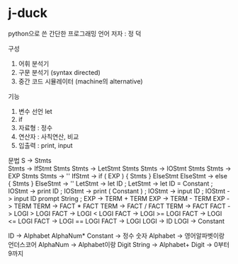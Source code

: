 # j-duck
python으로 쓴 간단한 프로그래밍 언어
저자 : 정 덕

구성
1. 어휘 분석기
2. 구문 분석기 (syntax directed)
3. 중간 코드 시뮬레이터 (machine의 alternative)

기능
1. 변수 선언 let 
2. if 
3. 자료형 : 정수 
4. 연산자 : 사칙연산, 비교 
5. 입출력 : print, input 

문법 
S -> Stmts \
Stmts -> IfStmt Stmts
Stmts -> LetStmt Stmts
Stmts -> IOStmt Stmts
Stmts -> EXP Stmts
Stmts -> ''
IfStmt -> if ( EXP ) { Stmts } ElseStmt
ElseStmt -> else { Stmts }
ElseStmt -> ''
LetStmt -> let ID ;
LetStmt -> let ID = Constant ;
IOStmt -> print ID ;
IOStmt -> print ( Constant ) ; 
IOStmt -> input ID ;
IOStmt -> input ID prompt String ;
EXP -> TERM + TERM
EXP -> TERM - TERM
EXP -> TERM
TERM -> FACT * FACT
TERM -> FACT / FACT
TERM -> FACT
FACT -> LOGI > LOGI
FACT -> LOGI < LOGI
FACT -> LOGI >= LOGI
FACT -> LOGI <= LOGI
FACT -> LOGI == LOGI
FACT -> LOGI
LOGI -> ID
LOGI -> Constant

ID -> Alphabet AlphaNum*
Constant -> 정수 숫자
Alphabet -> 영어알파벳이랑 언더스코어
AlphaNum -> Alphabet이랑 Digit
String -> Alphabet+
Digit -> 0부터 9까지
